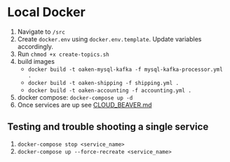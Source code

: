 # Local Docker

1. Navigate to `/src`
1. Create `docker.env` using `docker.env.template`. Update variables accordingly.
1. Run `chmod +x create-topics.sh`
1. build images
    - `docker build -t oaken-mysql-kafka -f mysql-kafka-processor.yml .`
    - `docker build -t oaken-shipping -f shipping.yml .`
    - `docker build -t oaken-accounting -f accounting.yml .`
1. docker compose: `docker-compose up -d`
1. Once services are up see [CLOUD_BEAVER.md](CLOUD_BEAVER.md)

## Testing and trouble shooting a single service

1. `docker-compose stop <service_name>`
1. `docker-compose up --force-recreate <service_name>`

